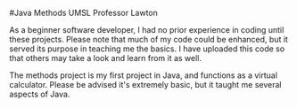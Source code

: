 #Java Methods UMSL Professor Lawton

As a beginner software developer, I had no prior experience in coding until these projects. Please note that much of my code could be enhanced, but it served its purpose in teaching me the basics. I have uploaded this code so that others may take a look and learn from it as well.

The methods project is my first project in Java, and functions as a virtual calculator. Please be advised it's extremely basic, but it taught me several aspects of Java. 

